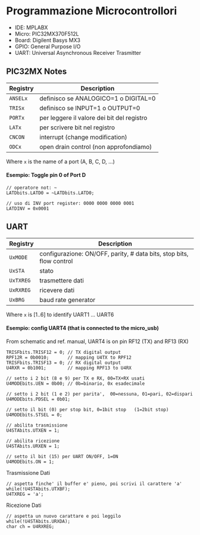 # Programmazione Microcontrollori

* IDE: MPLABX
* Micro: PIC32MX370F512L
* Board: Digilent Basys MX3
* GPIO:	General Purpose I/O
* UART:	Universal Asynchronous Receiver Trasmitter


## PIC32MX Notes

| Registry | Description |
| -------- | ----------- |
| `ANSELx` | definisco se ANALOGICO=1 o DIGITAL=0 |
| `TRISx`  | definisco se INPUT=1 o OUTPUT=0 | 
| `PORTx`  | per leggere il valore dei bit del registro |
| `LATx`   | per scrivere bit nel registro |
| `CNCON`  | interrupt (change modification) |
| `ODCx`   | open drain control (non approfondiamo) |

Where `x` is the name of a port (A, B, C, D, ...)

#### Esempio: Toggle pin 0 of Port D
```
// operatore not: ~
LATDbits.LATD0 = ~LATDbits.LATD0; 

// uso di INV port register: 0000 0000 0000 0001
LATDINV = 0x0001
```

## UART
| Registry | Description |
| -------- | ----------- |
| `UxMODE` | configurazione: ON/OFF, parity, # data bits, stop bits, flow control |
| `UxSTA`  | stato | 
| `UxTXREG` | trasmettere dati |
| `UxRXREG` | ricevere dati |
| `UxBRG`  | baud rate generator |

Where `x` is [1..6] to identify UART1 ... UART6

#### Esempio: config UART4 (that is connected to the micro_usb)
From schematic and ref. manual, UART4 is on pin RF12 (TX) and RF13 (RX)
```
TRISFbits.TRISF12 = 0; // TX digital output
RPF12R = 0b0010;       // mapping U4TX to RPF12
TRISFbits.TRISF13 = 0; // RX digital output
U4RXR = 0b1001;        // mapping RPF13 to U4RX

// setto i 2 bit (8 e 9) per TX e RX, 00=TX+RX usati
U4MODEbits.UEN = 0b00; // 0b=binario, 0x esadecimale

// setto i 2 bit (1 e 2) per parita',  00=nessuna, 01=pari, 02=dispari
U4MODEbits.PDSEL = 0b01; 

// setto il bit (0) per stop bit, 0=1bit stop   (1=2bit stop)
U4MODEbits.STSEL = 0; 

// abilita trasmissione
U4STAbits.UTXEN = 1;    

// abilita ricezione
U4STAbits.URXEN = 1;    

// setto il bit (15) per UART ON/OFF, 1=ON
U4MODEbits.ON = 1;
```

Trasmissione Dati
```
// aspetta finche' il buffer e' pieno, poi scrivi il carattere 'a'
while(!U4STAbits.UTXBF);
U4TXREG = 'a';
```

Ricezione Dati
```
// aspetta un nuovo carattare e poi leggilo
while(!U4STAbits.URXDA);
char ch = U4RXREG;

```

